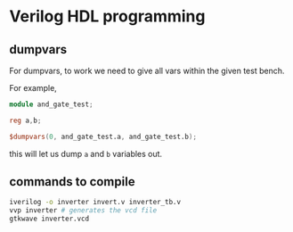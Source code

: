 # Verilog HDL programming

## dumpvars

For dumpvars, to work we need to give all vars within the given test bench.

For example,

```verilog
module and_gate_test;

reg a,b;

$dumpvars(0, and_gate_test.a, and_gate_test.b);

```

this will let us dump `a` and `b` variables out.

## commands to compile

```bash
iverilog -o inverter invert.v inverter_tb.v
vvp inverter # generates the vcd file
gtkwave inverter.vcd
```
